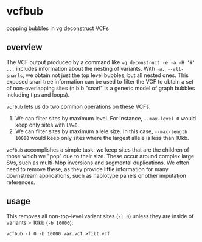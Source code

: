 # vcfbub

popping bubbles in vg deconstruct VCFs

## overview

The VCF output produced by a command like `vg deconstruct -e -a -H '#' ...` includes information about the nesting of variants.
With `-a, --all-snarls`, we obtain not just the top level bubbles, but all nested ones.
This exposed snarl tree information can be used to filter the VCF to obtain a set of non-overlapping sites (n.b.b "snarl" is a generic model of graph bubbles including tips and loops).

`vcfbub` lets us do two common operations on these VCFs.

1. We can filter sites by maximum level. For instance, `--max-level 0` would keep only sites with `LV=0`.
2. We can filter sites by maximum allele size. In this case, `--max-length 10000` would keep only sites where the largest allele is less than 10kb.

`vcfbub` accomplishes a simple task: we keep sites that are the children of those which we "pop" due to their size.
These occur around complex large SVs, such as multi-Mbp inversions and segmental duplications.
We often need to remove these, as they provide little information for many downstream applications, such as haplotype panels or other imputation references.

## usage

This removes all non-top-level variant sites (`-l 0`) unless they are inside of variants > 10kb (`-b 10000`):

```
vcfbub -l 0 -b 10000 var.vcf >filt.vcf
```
